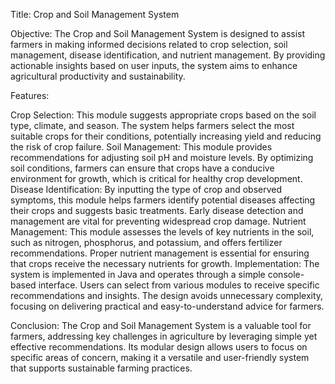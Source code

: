 Title: Crop and Soil Management System

Objective:
The Crop and Soil Management System is designed to assist farmers in making informed decisions related to crop selection, soil management, disease identification, and nutrient management. By providing actionable insights based on user inputs, the system aims to enhance agricultural productivity and sustainability.

Features:

Crop Selection: This module suggests appropriate crops based on the soil type, climate, and season. The system helps farmers select the most suitable crops for their conditions, potentially increasing yield and reducing the risk of crop failure.
Soil Management: This module provides recommendations for adjusting soil pH and moisture levels. By optimizing soil conditions, farmers can ensure that crops have a conducive environment for growth, which is critical for healthy crop development.
Disease Identification: By inputting the type of crop and observed symptoms, this module helps farmers identify potential diseases affecting their crops and suggests basic treatments. Early disease detection and management are vital for preventing widespread crop damage.
Nutrient Management: This module assesses the levels of key nutrients in the soil, such as nitrogen, phosphorus, and potassium, and offers fertilizer recommendations. Proper nutrient management is essential for ensuring that crops receive the necessary nutrients for growth.
Implementation:
The system is implemented in Java and operates through a simple console-based interface. Users can select from various modules to receive specific recommendations and insights. The design avoids unnecessary complexity, focusing on delivering practical and easy-to-understand advice for farmers.

Conclusion:
The Crop and Soil Management System is a valuable tool for farmers, addressing key challenges in agriculture by leveraging simple yet effective recommendations. Its modular design allows users to focus on specific areas of concern, making it a versatile and user-friendly system that supports sustainable farming practices.
